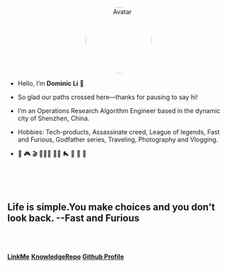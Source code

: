 
<p align="center">
    <a href="http://121.40.143.58/#/" target="_blank"> 
        <img src="https://s2.loli.net/2024/05/08/x4dwJbGnpWN7oMu.jpg" style="width: 150px; height: 150px; border-radius: 70%;" alt="Avatar"/>
    </a>
</p>

<!-- <img src="https://s2.loli.net/2023/06/18/F4YaMLNsvmZpbS8.png" alt="selfie.png" width="90%" height="90%"> -->
<!-- <img src="https://s2.loli.net/2024/05/07/CqXjK9WdtsbEegv.jpg" alt="selfie.png" width="10%" height="10%"> -->

- Hello, I’m **Dominic Li** 👋

- So glad our paths crossed here—thanks for pausing to say hi!

- I’m an Operations Research Algorithm Engineer based in the dynamic city of Shenzhen, China. 

- Hobbies: Tech-products, Assassinate creed, League of legends, Fast and Furious, Godfather series, Traveling, Photography and Vlogging.

- 🚗 🎮 🎬 🚴🏻‍♂️ 🏄🏻 🛼 🏓 🍜 🍏




<br><br><br> 




## Life is simple.You make choices and you don't look back.  --Fast and Furious

<br><br>

[**LinkMe**](https://dominicli.bio/)
[**KnowledgeRepo**](README.md)
[**Github Profile**](https://github.com/flying2322)
